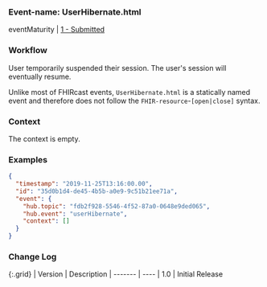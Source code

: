 ### Event-name: UserHibernate.html

eventMaturity | [1 - Submitted](3-1-2-eventmaturitymodel.html)

### Workflow

User temporarily suspended their session. The user's session will eventually resume.
 
Unlike most of FHIRcast events, `UserHibernate.html` is a statically named event and therefore does not follow the `FHIR-resource`-`[open|close]` syntax.

### Context

The context is empty.

### Examples

```json
{
  "timestamp": "2019-11-25T13:16:00.00",
  "id": "35d0b1d4-de45-4b5b-a0e9-9c51b21ee71a",
  "event": {
    "hub.topic": "fdb2f928-5546-4f52-87a0-0648e9ded065",
    "hub.event": "userHibernate",
    "context": []
  }
}
```

### Change Log

{:.grid}
| Version | Description
| ------- | ----
| 1.0     | Initial Release
